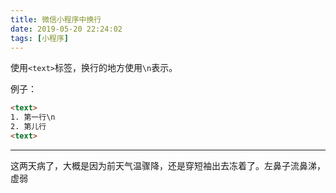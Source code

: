 ```yaml
---
title: 微信小程序中换行
date: 2019-05-20 22:24:02
tags: [小程序]
---
```


使用`<text>`标签，换行的地方使用`\n`表示。

例子：
```html
<text>
1. 第一行\n
2. 第儿行
<text>
```

---
这两天病了，大概是因为前天气温骤降，还是穿短袖出去冻着了。左鼻子流鼻涕，虚弱
